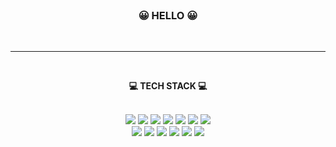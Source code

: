 
<br>
<h3 align="center">&#128512; <strong>HELLO</strong> &#128512;</h3>
<br>

<hr>

<br>
<div align="center">

<b>💻 TECH STACK 💻</b>
<br><br>
  
<img src="https://img.shields.io/badge/HTML5-E34F26?style=flat-square&amp;logo=HTML5&amp;logoColor=white"> <img src="https://img.shields.io/badge/CSS3-1572B6?style=flat-square&amp;logo=CSS3&amp;logoColor=white"> <img src="https://img.shields.io/badge/Javascript-F7DF1E?style=flat-square&amp;logo=Javascript&amp;logoColor=black"> <img src="https://img.shields.io/badge/JQuery-0769AD?style=flat-square&amp;logo=JQuery&amp;logoColor=white"> <img src="https://img.shields.io/badge/GreenSock-88CE02?style=flat-square&amp;logo=greensock&amp;logoColor=white"> <img src="https://img.shields.io/badge/Bootstrap-7952B3?style=flat-square&amp;logo=Bootstrap&amp;logoColor=black"> <img src="https://img.shields.io/badge/WordPress-21759B?style=flat-square&amp;logo=WordPress&amp;logoColor=white"> <br> <img src="https://img.shields.io/badge/Photoshop-31A8FF?style=flat-square&amp;logo=adobephotoshop&amp;logoColor=black"> <img src="https://img.shields.io/badge/Github-181717?style=flat-square&amp;logo=Github&amp;logoColor=white"> <img src="https://img.shields.io/badge/React-000000?style=flat-square&amp;logo=React&amp;logoColor=2361DAFB"> <img src="https://img.shields.io/badge/tortoiseSVN-0769AD?style=flat-square&amp;logo=tortoiseSVN&amp;logoColor=white"> <img src="https://img.shields.io/badge/MySQL-4479A1?style=flat-square&amp;logo=MySQL&amp;logoColor=white"> <img src="https://img.shields.io/badge/Vue.js-4FC08D?style=flat-square&amp;logo=Vue.js&amp;logoColor=white"> 
</div>






<!--
**ckdrhs14/ckdrhs14** is a ✨ _special_ ✨ repository because its `README.md` (this file) appears on your GitHub profile.

Here are some ideas to get you started:

- 🔭 I’m currently working on ...
- 🌱 I’m currently learning ...
- 👯 I’m looking to collaborate on ...
- 🤔 I’m looking for help with ...
- 💬 Ask me about ...
- 📫 How to reach me: ...
- 😄 Pronouns: ...
- ⚡ Fun fact: ...
-->
